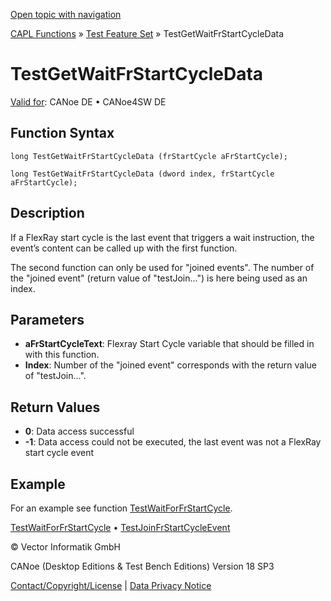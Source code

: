 [Open topic with navigation](../../../../../CANoeDEFamily.htm#Topics/CAPLFunctions/Test/Functions/CAPLfunctionTestGetWaitFrStartCycleData.md)

[CAPL Functions](../../CAPLfunctions.md) » [Test Feature Set](../CAPLfunctionsTFSOverview.md) » TestGetWaitFrStartCycleData

# TestGetWaitFrStartCycleData

[Valid for](../../../Shared/FeatureAvailability.md):  CANoe DE • CANoe4SW DE

## Function Syntax

```
long TestGetWaitFrStartCycleData (frStartCycle aFrStartCycle);
```

```
long TestGetWaitFrStartCycleData (dword index, frStartCycle aFrStartCycle);
```

## Description

If a FlexRay start cycle is the last event that triggers a wait instruction, the event’s content can be called up with the first function.

The second function can only be used for "joined events". The number of the "joined event" (return value of "testJoin...") is here being used as an index.

## Parameters

- **aFrStartCycleText**: Flexray Start Cycle variable that should be filled in with this function.
- **Index**: Number of the "joined event" corresponds with the return value of "testJoin...".

## Return Values

- **0**: Data access successful
- **-1**: Data access could not be executed, the last event was not a FlexRay start cycle event

## Example

For an example see function [TestWaitForFrStartCycle](CAPLfunctionTestWaitForFrStartCycle.md).

[TestWaitForFrStartCycle](CAPLfunctionTestWaitForFrStartCycle.md) • [TestJoinFrStartCycleEvent](CAPLfunctionTestJoinFrStartCycleEvent.md)

© Vector Informatik GmbH

CANoe (Desktop Editions & Test Bench Editions) Version 18 SP3

[Contact/Copyright/License](../../../Shared/ContactCopyrightLicense.md) | [Data Privacy Notice](https://www.vector.com/int/en/company/get-info/privacy-policy/)